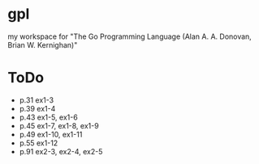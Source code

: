 # gpl

my workspace for "The Go Programming Language (Alan A. A. Donovan, Brian W. Kernighan)"

# ToDo

- p.31 ex1-3
- p.39 ex1-4
- p.43 ex1-5, ex1-6
- p.45 ex1-7, ex1-8, ex1-9
- p.49 ex1-10, ex1-11
- p.55 ex1-12
- p.91 ex2-3, ex2-4, ex2-5
